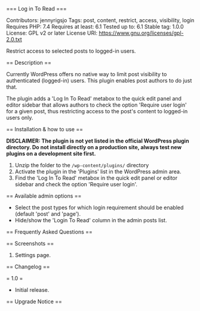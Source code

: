 === Log in To Read ===

Contributors: jennyrigsjo
Tags: post, content, restrict, access, visibility, login
Requires PHP: 7.4
Requires at least: 6.1
Tested up to: 6.1
Stable tag: 1.0.0
License: GPL v2 or later
License URI: https://www.gnu.org/licenses/gpl-2.0.txt

Restrict access to selected posts to logged-in users.

== Description ==

Currently WordPress offers no native way to limit post visibility to authenticated (logged-in) users. This plugin enables post authors to do just that.

The plugin adds a 'Log In To Read' metabox to the quick edit panel and editor sidebar that allows authors to check the option 'Require user login' for a given post, thus restricting access to the post's content to logged-in users only.

== Installation & how to use ==

**DISCLAIMER: The plugin is not yet listed in the official WordPress plugin directory. Do not install directly on a production site, always test new plugins on a development site first.**

1. Unzip the folder to the `/wp-content/plugins/` directory
2. Activate the plugin in the 'Plugins' list in the WordPress admin area.
3. Find the 'Log In To Read' metabox in the quick edit panel or editor sidebar and check the option 'Require user login'.

== Available admin options ==

* Select the post types for which login requirement should be enabled (default 'post' and 'page').
* Hide/show the 'Login To Read' column in the admin posts list.

== Frequently Asked Questions ==

== Screenshots ==

1. Settings page.

== Changelog ==

= 1.0 =
* Initial release.

== Upgrade Notice ==
